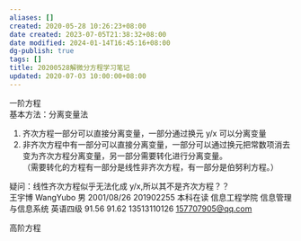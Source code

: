 ```yaml
---
aliases: []
created: 2020-05-28 10:26:23+08:00
date created: 2023-07-05T21:38:32+08:00
date modified: 2024-01-14T16:45:16+08:00
dg-publish: true
tags: []
title: 20200528解微分方程学习笔记
updated: 2020-07-03 10:00:00+08:00
---
```


一阶方程  
基本方法：分离变量法
1.  齐次方程一部分可以直接分离变量，一部分通过换元 y/x 可以分离变量
2.  非齐次方程中有一部分可以直接分离变量，一部分可以通过换元把常数项消去变为齐次方程分离变量，另一部分需要转化进行分离变量。  
（需要转化的方程有一部分是线性非齐次方程，有一部分是伯努利方程。）

疑问：线性齐次方程似乎无法化成 y/x,所以其不是齐次方程？？  
王宇博 WangYubo 男 2001/08/26 201902255 本科在读 信息工程学院 信息管理与信息系统 英语四级 91.56 91.62 13513110126 157707905@qq.com

高阶方程